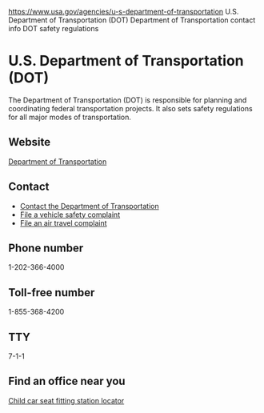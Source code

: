 

https://www.usa.gov/agencies/u-s-department-of-transportation
U.S. Department of Transportation (DOT)
Department of Transportation contact info
DOT safety regulations

U.S. Department of Transportation  
(DOT)  
=======================================

The Department of Transportation (DOT) is responsible for planning and coordinating federal transportation projects. It also sets safety regulations for all major modes of transportation.

Website  
-------  

[Department of Transportation](https://www.transportation.gov)

Contact  
-------  

* [Contact the Department of Transportation](https://www.transportation.gov/contact-us)  
* [File a vehicle safety complaint](https://www.nhtsa.gov/report-a-safety-problem)  
* [File an air travel complaint](https://www.transportation.gov/airconsumer/file-consumer-complaint)  

Phone number  
------------  

1-202-366-4000

Toll-free number  
----------------  

1-855-368-4200

TTY  
---  

7-1-1

Find an office near you  
-----------------------  

[Child car seat fitting station locator](https://www.nhtsa.gov/equipment/car-seats-and-booster-seats#installation-help-inspection)
